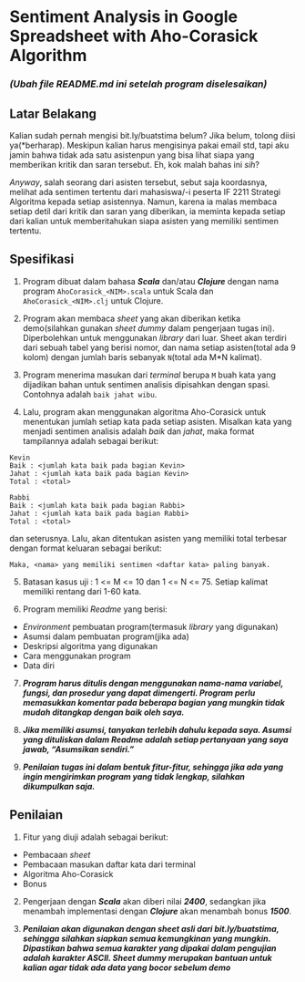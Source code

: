 # Sentiment Analysis in Google Spreadsheet with Aho-Corasick Algorithm
### **_(Ubah file README.md ini setelah program diselesaikan)_**

## Latar Belakang
Kalian sudah pernah mengisi bit.ly/buatstima belum? Jika belum, tolong diisi ya(\*berharap). Meskipun kalian harus mengisinya pakai email std, tapi aku jamin bahwa tidak ada satu asistenpun yang bisa lihat siapa yang memberikan kritik dan saran tersebut. Eh, kok malah bahas ini *sih*?  
  
*Anyway*, salah seorang dari asisten tersebut, sebut saja koordasnya, melihat ada sentimen tertentu dari mahasiswa/-i peserta IF 2211 Strategi Algoritma kepada setiap asistennya. Namun, karena ia malas membaca setiap detil dari kritik dan saran yang diberikan, ia meminta kepada setiap dari kalian untuk memberitahukan siapa asisten yang memiliki sentimen tertentu.

## Spesifikasi
1. Program dibuat dalam bahasa **_Scala_** dan/atau **_Clojure_** dengan nama program ```AhoCorasick_<NIM>.scala``` untuk Scala dan ```AhoCorasick_<NIM>.clj``` untuk Clojure.  
  
2. Program akan membaca *sheet* yang akan diberikan ketika demo(silahkan gunakan *sheet dummy* dalam pengerjaan tugas ini). Diperbolehkan untuk menggunakan *library* dari luar. Sheet akan terdiri dari sebuah tabel yang berisi nomor, dan nama setiap asisten(total ada 9 kolom) dengan jumlah baris sebanyak ```N```(total ada M\*N kalimat).
  
3. Program menerima masukan dari *terminal* berupa ```M``` buah kata yang dijadikan bahan untuk sentimen analisis dipisahkan dengan spasi. Contohnya adalah ```baik jahat wibu```. 
  
4. Lalu, program akan menggunakan algoritma Aho-Corasick untuk menentukan jumlah setiap kata pada setiap asisten. Misalkan kata yang menjadi sentimen analisis adalah *baik* dan *jahat*, maka format tampilannya adalah sebagai berikut:
```
Kevin  
Baik : <jumlah kata baik pada bagian Kevin>  
Jahat : <jumlah kata baik pada bagian Kevin>  
Total : <total>  
  
Rabbi  
Baik : <jumlah kata baik pada bagian Rabbi>  
Jahat : <jumlah kata baik pada bagian Rabbi>  
Total : <total>  
```  
dan seterusnya. Lalu, akan ditentukan asisten yang memiliki total terbesar dengan format keluaran sebagai berikut:  
```  
Maka, <nama> yang memiliki sentimen <daftar kata> paling banyak.  
```  
5. Batasan kasus uji : 1 <= M <= 10 dan 1 <= N <= 75. Setiap kalimat memiliki rentang dari 1-60 kata.
  
6.	Program memiliki *Readme* yang berisi:
- *Environment* pembuatan program(termasuk *library* yang digunakan)
- Asumsi dalam pembuatan program(jika ada)
- Deskripsi algoritma yang digunakan
- Cara menggunakan program
- Data diri
  
7. **_Program harus ditulis dengan menggunakan nama-nama variabel, fungsi, dan prosedur yang dapat dimengerti. Program perlu memasukkan komentar pada beberapa bagian yang mungkin tidak mudah ditangkap dengan baik oleh saya._**  
  
8. **_Jika memiliki asumsi, tanyakan terlebih dahulu kepada saya. Asumsi yang dituliskan dalam *Readme* adalah setiap pertanyaan yang saya jawab, “Asumsikan sendiri.”_**  
  
9. **_Penilaian tugas ini dalam bentuk fitur-fitur, sehingga jika ada yang ingin mengirimkan program yang tidak lengkap, silahkan dikumpulkan saja._**  
 

## Penilaian
1. Fitur yang diuji adalah sebagai berikut:
- Pembacaan *sheet*
- Pembacaan masukan daftar kata dari terminal
- Algoritma Aho-Corasick
- Bonus
  
2. Pengerjaan dengan **_Scala_** akan diberi nilai **_2400_**, sedangkan jika menambah implementasi dengan **_Clojure_** akan menambah bonus **_1500_**.

3. **_Penilaian akan digunakan dengan sheet asli dari bit.ly/buatstima, sehingga silahkan siapkan semua kemungkinan yang mungkin. Dipastikan bahwa semua karakter yang dipakai dalam pengujian adalah karakter ASCII. Sheet dummy merupakan bantuan untuk kalian agar tidak ada data yang bocor sebelum demo_**
